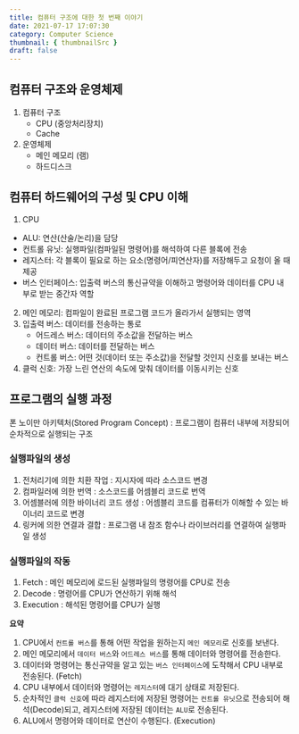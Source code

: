 ```yaml
---
title: 컴퓨터 구조에 대한 첫 번째 이야기
date: 2021-07-17 17:07:30
category: Computer Science
thumbnail: { thumbnailSrc }
draft: false
---
```

## 컴퓨터 구조와 운영체제

1. 컴퓨터 구조
    - CPU (중앙처리장치)
    - Cache
2. 운영체제
    - 메인 메모리 (램)
    - 하드디스크

## 컴퓨터 하드웨어의 구성 및 CPU 이해

1. CPU
- ALU: 연산(산술/논리)을 담당
- 컨트롤 유닛: 실행파일(컴파일된 명령어)를 해석하여 다른 블록에 전송
- 레지스터: 각 블록이 필요로 하는 요소(명령어/피연산자)를 저장해두고 요청이 올 때 제공
- 버스 인터페이스: 입출력 버스의 통신규약을 이해하고 명령어와 데이터를 CPU 내부로 받는 중간자 역할
2. 메인 메모리: 컴파일이 완료된 프로그램 코드가 올라가서 실행되는 영역
3. 입출력 버스: 데이터를 전송하는 통로
    - 어드레스 버스: 데이터의 주소값을 전달하는 버스
    - 데이터 버스: 데이터를 전달하는 버스
    - 컨트롤 버스: 어떤 것(데이터 또는 주소값)을 전달할 것인지 신호를 보내는 버스
4. 클럭 신호: 가장 느린 연산의 속도에 맞춰 데이터를 이동시키는 신호

## 프로그램의 실행 과정

폰 노이만 아키텍처(Stored Program Concept) : 프로그램이 컴퓨터 내부에 저장되어 순차적으로 실행되는 구조

### 실행파일의 생성

1. 전처리기에 의한 치환 작업
: 지시자에 따라 소스코드 변경
2. 컴파일러에 의한 번역
: 소스코드를 어셈블리 코드로 번역
3. 어셈블러에 의한 바이너리 코드 생성
: 어셈블리 코드를 컴퓨터가 이해할 수 있는 바이너리 코드로 변경
4. 링커에 의한 연결과 결합
: 프로그램 내 참조 함수나 라이브러리를 연결하여 실행파일 생성

### 실행파일의 작동

1. Fetch
: 메인 메모리에 로드된 실행파일의 명령어를 CPU로 전송
2. Decode
: 명령어를 CPU가 연산하기 위해 해석
3. Execution
: 해석된 명령어를 CPU가 실행

**요약**
1. CPU에서 `컨트롤 버스`를 통해 어떤 작업을 원하는지 `메인 메모리`로 신호를 보낸다.
2. 메인 메모리에서 `데이터 버스`와 `어드레스 버스`를 통해 데이터와 명령어를 전송한다.
3. 데이터와 명령어는 통신규약을 알고 있는 `버스 인터페이스`에 도착해서 CPU 내부로 전송된다. (Fetch)
4. CPU 내부에서 데이터와 명령어는 `레지스터`에 대기 상태로 저장된다.
5. 순차적인 `클럭 신호`에 따라 레지스터에 저장된 명령어는 `컨트롤 유닛`으로 전송되어 해석(Decode)되고, 레지스터에 저장된 데이터는 `ALU`로 전송된다.
6. ALU에서 명령어와 데이터로 연산이 수행된다. (Execution)
